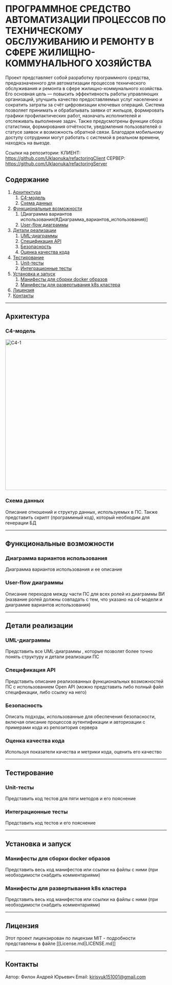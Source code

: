 # **ПРОГРАММНОЕ СРЕДСТВО АВТОМАТИЗАЦИИ ПРОЦЕССОВ ПО ТЕХНИЧЕСКОМУ ОБСЛУЖИВАНИЮ И РЕМОНТУ В СФЕРЕ ЖИЛИЩНО-КОММУНАЛЬНОГО ХОЗЯЙСТВА**

Проект представляет собой разработку программного средства, предназначенного для автоматизации процессов технического обслуживания и ремонта 
в сфере жилищно-коммунального хозяйства. Его основная цель — повысить эффективность работы управляющих организаций, 
улучшить качество предоставляемых услуг населению и сократить затраты за счёт цифровизации ключевых операций.
Система позволяет принимать и обрабатывать заявки от жильцов, формировать графики профилактических работ, 
назначать исполнителей и отслеживать выполнение задач. Также предусмотрены функции сбора статистики, формирования отчётности, 
уведомления пользователей о статусе заявок и возможность обратной связи. Благодаря мобильному доступу сотрудники могут работать с системой в реальном времени, 
находясь на выезде.

Ссылки на репозитории:
КЛИЕНТ: https://github.com/Uklaonuka/refactoringClient
СЕРВЕР: https://github.com/Uklaonuka/refactoringServer


## **Содержание**

1. [Архитектура](#Архитектура)
	1. [C4-модель](#C4-модель)
	2. [Схема данных](#Схема_данных)
2. [Функциональные возможности](#Функциональные_возможности)
	1. [Диаграмма вариантов использования(#Диаграмма_вариантов_использования)]
	2. [User-flow диаграммы](#User-flow_диаграммы)
3. [Детали реализации](#Детали_реализации)
	1. [UML-диаграммы](#UML-диаграммы)
	2. [Спецификация API](#Спецификация_API)
	3. [Безопасность](#Безопасность)
	4. [Оценка качества кода](#Оценка_качества_кода)
4. [Тестирование](#Тестирование)
	1. [Unit-тесты](#Unit-тесты)
	2. [Интеграционные тесты](#Интеграционные_тесты)
5. [Установка и  запуск](#installation)
	1. [Манифесты для сборки docker образов](#Манифесты_для_сборки_docker_образов)
	2. [Манифесты для развертывания k8s кластера](#Манифесты_для_развертывания_k8s_кластера)
6. [Лицензия](#Лицензия)
7. [Контакты](#Контакты)

---
## **Архитектура**

### C4-модель

<img width="944" height="471" alt="С4-1" src="https://github.com/user-attachments/assets/6f124b3f-8640-42ed-a760-9b537ecdde7e" />


### Схема данных

Описание отношений и структур данных, используемых в ПС. Также представить скрипт (программный код), который необходим для генерации БД

---

## **Функциональные возможности**

### Диаграмма вариантов использования

Диаграмма вариантов использования и ее описание

### User-flow диаграммы

Описание переходов между части ПС для всех ролей из диаграммы ВИ (название ролей должны совпадать с тем, что указано на c4-модели и диаграмме вариантов использования)


---

## **Детали реализации**

### UML-диаграммы

Представить все UML-диаграммы , которые позволят более точно понять структуру и детали реализации ПС

### Спецификация API

Представить описание реализованных функциональных возможностей ПС с использованием Open API (можно представить либо полный файл спецификации, либо ссылку на него)

### Безопасность

Описать подходы, использованные для обеспечения безопасности, включая описание процессов аутентификации и авторизации с примерами кода из репозитория сервера

### Оценка качества кода

Используя показатели качества и метрики кода, оценить его качество

---

## **Тестирование**

### Unit-тесты

Представить код тестов для пяти методов и его пояснение

### Интеграционные тесты

Представить код тестов и его пояснение

---

## **Установка и  запуск**

### Манифесты для сборки docker образов

Представить весь код манифестов или ссылки на файлы с ними (при необходимости снабдить комментариями)

### Манифесты для развертывания k8s кластера

Представить весь код манифестов или ссылки на файлы с ними (при необходимости снабдить комментариями)

---

## **Лицензия**

Этот проект лицензирован по лицензии MIT - подробности представлены в файле [[License.md|LICENSE.md]]

---

## **Контакты**

Автор: Филон Андрей Юрьевич
Email: kirisyuk151001@gmail.com

